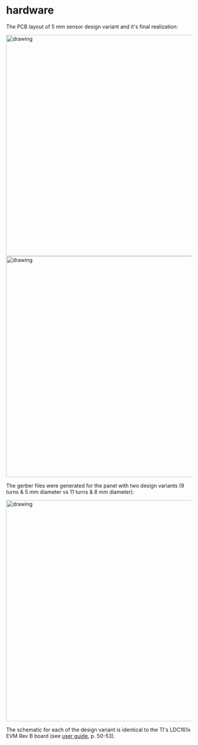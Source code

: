 # hardware

The PCB layout of 5 mm sensor design variant and it's final realization:

<img src="https://github.com/straizys/cutting-tool/blob/main/img/cutting-tool-pcb_5mm.png" alt="drawing" width="600"/>

<img src="https://github.com/straizys/cutting-tool/blob/main/img/proto.jpg" alt="drawing" width="600"/>

The gerber files were generated for the panel with two design variants (9 turns & 5 mm diameter vs 11 turns & 8 mm diameter):

<img src="https://github.com/straizys/cutting-tool/blob/main/img/cutting-tool-pcb_panel.png" alt="drawing" width="600"/>

The schematic for each of the design variant is identical to the TI's LDC161x EVM Rev B board (see [user guide](https://www.ti.com/lit/pdf/snou135), p. 50-53).
